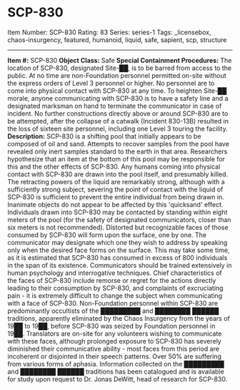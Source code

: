 # SCP-830
Item Number: SCP-830
Rating: 83
Series: series-1
Tags: _licensebox, chaos-insurgency, featured, humanoid, liquid, safe, sapient, scp, structure

---

  
**Item #:** SCP-830 
**Object Class:** Safe
**Special Containment Procedures:** The location of SCP-830, designated Site-██, is to be barred from access to the public. At no time are non-Foundation personnel permitted on-site without the express orders of Level 3 personnel or higher. No personnel are to come into physical contact with SCP-830 at any time. To heighten Site-██ morale, anyone communicating with SCP-830 is to have a safety line and a designated marksman on hand to terminate the communicator in case of incident. No further constructions directly above or around SCP-830 are to be attempted, after the collapse of a catwalk (Incident 830-13B) resulted in the loss of sixteen site personnel, including one Level 3 touring the facility.
**Description:** SCP-830 is a shifting pool that initially appears to be composed of oil and sand. Attempts to recover samples from the pool have revealed only inert samples standard to the earth in that area. Researchers hypothesize that an item at the bottom of this pool may be responsible for this and the other effects of SCP-830.
Any humans coming into physical contact with SCP-830 are drawn into the pool itself, and presumably killed. The retracting powers of the liquid are remarkably strong, although with a sufficiently strong subject, severing the point of contact with the liquid of SCP-830 is sufficient to prevent the entire individual from being drawn in. Inanimate objects do not appear to be affected by this 'quicksand' effect.
Individuals drawn into SCP-830 may be contacted by standing within eight meters of the pool (for the safety of designated communicators, closer than six meters is not recommended). Distorted but recognizable faces of those consumed by SCP-830 will form upon the surface, one by one. The communicator may designate which one they wish to address by speaking only when the desired face forms on the surface. This may take some time, as it is estimated that SCP-830 has consumed in excess of 800 individuals in the span of its existence. Communicators should be trained extensively in human psychology and interrogative techniques. Chief characteristics of the faces of SCP-830 include remorse or regret for the actions directly leading to their consumption by SCP-830, and complaints of excruciating pain - it is extremely difficult to change the subject when communicating with a face of SCP-830.
Non-Foundation personnel within SCP-830 are predominantly occultists of the █████████ and ████████ ██████ traditions, apparently eliminated by the Chaos Insurgency from the years of 19██ to 19██, before SCP-830 was seized by Foundation personnel in 19██. Translators are on-site for any volunteers wishing to communicate with these faces, although prolonged exposure to SCP-830 has severely diminished their communicative ability - most faces from this period are incoherent or disjointed in their speech patterns. Over 50% are suffering from various forms of aphasia. Information collected on the █████████ and ████████ ██████ traditions has been catalogued and is available for study upon request to Dr. Jonas DeWitt, head of research for SCP-830.